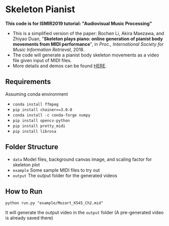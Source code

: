 
# Skeleton Pianist

**This code is for ISMIR2019 tutorial: "Audiovisual Music Processing"**

- This is a simplified version of the paper:
Bochen Li, Akira Maezawa, and Zhiyao Duan, "**Skeleton plays piano: online generation of pianist body movements from MIDI performance**", in *Proc., International Society for Music Information Retrieval*, 2018.
- The code will generate a pianist body skeleton movements as a video file given input of MIDI files.
- More details and demos can be found [HERE](http://www.ece.rochester.edu/projects/air/projects/skeletonpianist.html).

## Requirements

Assuming conda environment
- `conda install ffmpeg`
- `pip install chainer==3.0.0`
- `conda install -c conda-forge numpy`
- `pip install opencv-python`
- `pip install pretty_midi`
- `pip install librosa`

## Folder Structure

- `data` Model files, background canvas image, and scaling factor for skeleton plot
- `example` Some sample MIDI files to try out
- `output` The output folder for the generated videos

## How to Run

`python run.py "example/Mozart_K545_Ch2.mid"`

It will generate the output video in the `output` folder
(A pre-generated video is already saved there)


